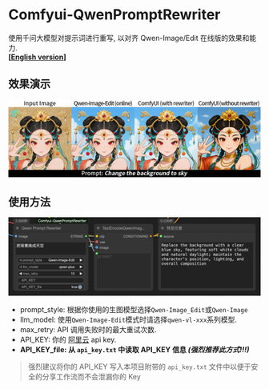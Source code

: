 # Comfyui-QwenPromptRewriter
使用千问大模型对提示词进行重写, 以对齐 Qwen-Image/Edit 在线版的效果和能力.  
**[[English version](./readme.md)]**

## 效果演示
![](./img/preview.jpg)

## 使用方法
![](./img/nodes.png)  

- prompt\_style: 根据你使用的生图模型选择`Qwen-Image_Edit`或`Qwen-Image`  
- llm\_model: 使用`Qwen-Image-Edit`模式时请选择`qwen-vl-xxx`系列模型.    
- max\_retry: API 调用失败时的最大重试次数.  
- API\_KEY: 你的 [阿里云](https://www.aliyun.com/product/bailian) api key.  
- **API\_KEY\_file: 从 `api_key.txt` 中读取 API_KEY 信息 _(强烈推荐此方式!!!)_**  

> 强烈建议将你的 API_KEY 写入本项目附带的 `api_key.txt` 文件中以便于安全的分享工作流而不会泄漏你的 Key
